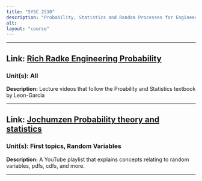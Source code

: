 ```yaml
---
title: "SYSC 2510"
description: "Probability, Statistics and Random Processes for Engineers"
alt:
layout: "course"
---
```


---

## Link: [Rich Radke Engineering Probability](https://www.youtube.com/playlist?list=PLuh62Q4Sv7BU1dN2G6ncyiMbML7OXh_Jx)

### Unit(s): All

**Description:** Lecture videos that follow the Proability and Statistics textbook by Leon-Garcia

---

## Link: [Jochumzen Probability theory and statistics](https://youtube.com/playlist?list=PL3FE7gBXZjSKMqq_u9eqqD6LVr9Gb_zaz&si=DO524ORBR8nOHd-2)

### Unit(s): First topics, Random Variables

**Description:** A YouTube playlist that explains concepts relating to random variables, pdfs, cdfs, and more.

---